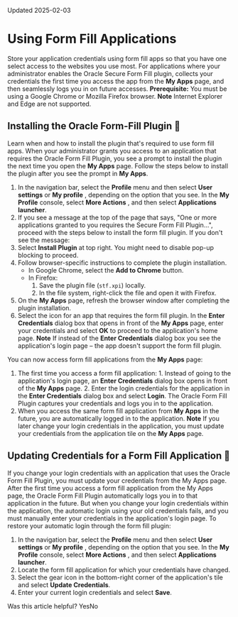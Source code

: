 Updated 2025-02-03
# Using Form Fill Applications
Store your application credentials using form fill apps so that you have one select access to the websites you use most. 
For applications where your administrator enables the Oracle Secure Form Fill plugin, collects your credentials the first time you access the app from the **My Apps** page, and then seamlessly logs you in on future accesses.
**Prerequisite:** You must be using a Google Chrome or Mozilla Firefox browser.
**Note** Internet Explorer and Edge are not supported.
## Installing the Oracle Form-Fill Plugin 🔗 
Learn when and how to install the plugin that's required to use form fill apps.
When your administrator grants you access to an application that requires the Oracle Form Fill Plugin, you see a prompt to install the plugin the next time you open the **My Apps** page. 
Follow the steps below to install the plugin after you see the prompt in **My Apps**. 
  1. In the navigation bar, select the **Profile** menu and then select **User settings** or **My profile** , depending on the option that you see. In the **My Profile** console, select **More Actions** , and then select **Applications launcher**.
  2. If you see a message at the top of the page that says, "One or more applications granted to you requires the Secure Form Fill Plugin...", proceed with the steps below to install the form fill plugin.
If you don't see the message:
  3. Select **Install Plugin** at top right.
You might need to disable pop-up blocking to proceed.
  4. Follow browser-specific instructions to complete the plugin installation.
     * In Google Chrome, select the **Add to Chrome** button.
     * In Firefox:
       1. Save the plugin file (`stf.xpi`) locally.
       2. In the file system, right-click the file and open it with Firefox.
  5. On the **My Apps** page, refresh the browser window after completing the plugin installation.
  6. Select the icon for an app that requires the form fill plugin.
In the **Enter Credentials** dialog box that opens in front of the **My Apps** page, enter your credentials and select **OK** to proceed to the application's home page.
**Note**
If instead of the **Enter Credentials** dialog box you see the application's login page – the app doesn't support the form fill plugin.


You can now access form fill applications from the **My Apps** page:
  1. The first time you access a form fill application:
    1. Instead of going to the application's login page, an **Enter Credentials** dialog box opens in front of the **My Apps** page.
    2. Enter the login credentials for the application in the **Enter Credentials** dialog box and select **Login**.
The Oracle Form Fill Plugin captures your credentials and logs you in to the application.
  2. When you access the same form fill application from **My Apps** in the future, you are automatically logged in to the application.
**Note**
If you later change your login credentials in the application, you must update your credentials from the application tile on the **My Apps** page.


## Updating Credentials for a Form Fill Application 🔗 
If you change your login credentials with an application that uses the Oracle Form Fill Plugin, you must update your credentials from the My Apps page.
After the first time you access a form fill application from the My Apps page, the Oracle Form Fill Plugin automatically logs you in to that application in the future. But when you change your login credentials within the application, the automatic login using your old credentials fails, and you must manually enter your credentials in the application's login page.
To restore your automatic login through the form fill plugin:
  1. In the navigation bar, select the **Profile** menu and then select **User settings** or **My profile** , depending on the option that you see. In the **My Profile** console, select **More Actions** , and then select **Applications launcher**.
  2. Locate the form fill application for which your credentials have changed.
  3. Select the gear icon in the bottom-right corner of the application's tile and select **Update Credentials**. 
  4. Enter your current login credentials and select **Save**.


Was this article helpful?
YesNo

